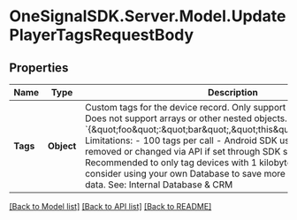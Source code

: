 # OneSignalSDK.Server.Model.UpdatePlayerTagsRequestBody

## Properties

Name | Type | Description | Notes
------------ | ------------- | ------------- | -------------
**Tags** | **Object** | Custom tags for the device record.  Only support string key value pairs.  Does not support arrays or other nested objects.  Example &#x60;{\&quot;foo\&quot;:\&quot;bar\&quot;,\&quot;this\&quot;:\&quot;that\&quot;}&#x60;. Limitations: - 100 tags per call - Android SDK users: tags cannot be removed or changed via API if set through SDK sendTag methods. Recommended to only tag devices with 1 kilobyte of ata Please consider using your own Database to save more than 1 kilobyte of data.  See: Internal Database &amp; CRM  | [optional] 

[[Back to Model list]](../README.md#documentation-for-models) [[Back to API list]](../README.md#documentation-for-api-endpoints) [[Back to README]](../README.md)

